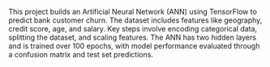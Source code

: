 This project builds an Artificial Neural Network (ANN) using TensorFlow to predict bank customer churn. The dataset includes features like geography, credit score, age, and salary. Key steps involve encoding categorical data, splitting the dataset, and scaling features. The ANN has two hidden layers and is trained over 100 epochs, with model performance evaluated through a confusion matrix and test set predictions.






